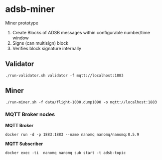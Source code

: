 # adsb-miner

Miner prototype

1. Create Blocks of ADSB messages within configurable number/time window
2. Signs (can multisign) block
3. Verifies block signature internally


## Validator

```
./run-validator.sh validator -f mqtt://localhost:1883

```

## Miner

```
./run-miner.sh -f data/flight-1000.dump1090 -o mqtt://localhost:1883

```

### MQTT Broker nodes

__MQTT Broker__

```
docker run -d -p 1883:1883 --name nanomq nanomq/nanomq:0.5.9
```

__MQTT Subscriber__

```
docker exec -ti  nanomq nanomq sub start -t adsb-topic
```


